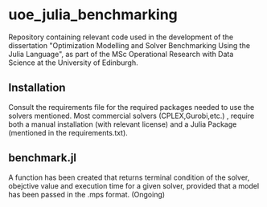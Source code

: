 # uoe_julia_benchmarking
Repository containing relevant code used in the development of the dissertation "Optimization Modelling and Solver Benchmarking Using the Julia Language", as part of the MSc Operational Research with Data Science at the University of Edinburgh.

## Installation 
Consult the requirements file for the required packages needed to use the solvers mentioned. Most commercial solvers (CPLEX,Gurobi,etc.) , require both a manual installation (with relevant license) and a Julia Package (mentioned in the requirements.txt).

## benchmark.jl
A function has been created that returns terminal condition of the solver, obejctive value and execution time for a given solver, provided that a model has been passed in the .mps format. (Ongoing)